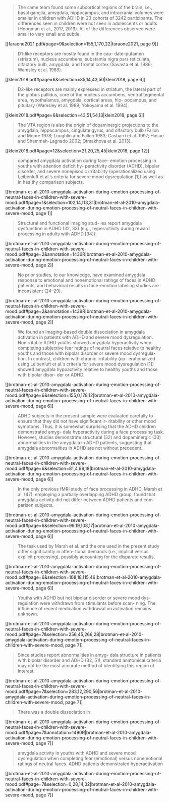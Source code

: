 > The same team found some subcortical regions of the brain, i.e., basal ganglia, amygdala, hippocampus, and intracranial volumes were smaller in children with ADHD in 23 cohorts of 3242 participants. The differences seen in children were not seen in adolescents or adults (Hoogman et al., 2017, 2019). All of the differences observed were small to very small and subtle.

[[faraone2021.pdf#page=9&selection=155,1,170,22|faraone2021, page 9]]


> D1-like receptors are mostly found in the cau- date–putamen (striatum), nucleus accumbens, substantia nigra pars reticulata, olfactory bulb, amygdala, and frontal cortex (Savasta et al. 1986; Wamsley et al. 1989).

[[klein2018.pdf#page=6&selection=35,14,43,50|klein2018, page 6]]

> D2-like receptors are mainly expressed in striatum, the lateral part of the globus pallidus, core of the nucleus accumbens, ventral tegmental area, hypothalamus, amygdala, cortical areas, hip- pocampus, and pituitary (Wamsley et al. 1989; Yokoyama et al. 1994).

[[klein2018.pdf#page=6&selection=43,51,54,13|klein2018, page 6]]

> The VTA region is also the origin of dopaminergic projections to the amygdala, hippocampus, cingulate gyrus, and olfactory bulb (Fallon and Moore 1978; Loughlin and Fallon 1983; Gasbarri et al. 1997; Hasue and Shammah-Lagnado 2002; Otmakhova et al. 2013).

[[klein2018.pdf#page=12&selection=21,20,25,45|klein2018, page 12]]




> compared amygdala activation during face- emotion processing in youths with attention deficit hy- peractivity disorder (ADHD), bipolar disorder, and severe nonepisodic irritability (operationalized using Leibenluft et al.’s criteria for severe mood dysregulation [1]) as well as in healthy comparison subjects.

[[brotman-et-al-2010-amygdala-activation-during-emotion-processing-of-neutral-faces-in-children-with-severe-mood.pdf#page=1&selection=102,14,113,31|brotman-et-al-2010-amygdala-activation-during-emotion-processing-of-neutral-faces-in-children-with-severe-mood, page 1]]

> Structural and functional imaging stud- ies report amygdala dysfunction in ADHD (32, 33) (e.g., hyperactivity during reward processing in adults with ADHD [34]).

[[brotman-et-al-2010-amygdala-activation-during-emotion-processing-of-neutral-faces-in-children-with-severe-mood.pdf#page=2&annotation=1436R|brotman-et-al-2010-amygdala-activation-during-emotion-processing-of-neutral-faces-in-children-with-severe-mood, page 2]]

> No prior studies, to our knowledge, have examined amygdala response to emotional and nonemotional ratings of faces in ADHD patients, and behavioral results in face-emotion labeling studies are inconsistent (24–29).

[[brotman-et-al-2010-amygdala-activation-during-emotion-processing-of-neutral-faces-in-children-with-severe-mood.pdf#page=2&annotation=1439R|brotman-et-al-2010-amygdala-activation-during-emotion-processing-of-neutral-faces-in-children-with-severe-mood, page 2]]

> We found an imaging-based double dissociation in amygdala activation in patients with ADHD and severe mood dysregulation. Nonirritable ADHD youths showed amygdala hyperactivity when completing subjective fear ratings of neutral faces relative to healthy youths and those with bipolar disorder or severe mood dysregula- tion. In contrast, children with chronic irritability (op- erationalized using Leibenluft et al.’s criteria for severe mood dysregulation [1]) showed amygdala hypoactivity relative to healthy youths and those with bipolar disor- der or ADHD.

[[brotman-et-al-2010-amygdala-activation-during-emotion-processing-of-neutral-faces-in-children-with-severe-mood.pdf#page=6&selection=155,0,178,12|brotman-et-al-2010-amygdala-activation-during-emotion-processing-of-neutral-faces-in-children-with-severe-mood, page 6]]

> ADHD subjects in the present sample were evaluated carefully to ensure that they did not have significant ir- ritability or other mood symptoms. Thus, it is somewhat surprising that the ADHD children demonstrated amyg- dala hyperactivity during a face processing task. However, studies demonstrate structural (32) and dopaminergic (33) abnormalities in the amygdala in ADHD patients, suggesting that amygdala abnormalities in ADHD are not without precedent.

[[brotman-et-al-2010-amygdala-activation-during-emotion-processing-of-neutral-faces-in-children-with-severe-mood.pdf#page=6&selection=81,4,99,18|brotman-et-al-2010-amygdala-activation-during-emotion-processing-of-neutral-faces-in-children-with-severe-mood, page 6]]

> In the only previous fMRI study of face processing in ADHD, Marsh et al. (47), employing a partially overlapping ADHD group, found that amygdala activity did not differ between ADHD patients and com- parison subjects.

[[brotman-et-al-2010-amygdala-activation-during-emotion-processing-of-neutral-faces-in-children-with-severe-mood.pdf#page=6&selection=99,19,108,17|brotman-et-al-2010-amygdala-activation-during-emotion-processing-of-neutral-faces-in-children-with-severe-mood, page 6]]

> The task used by Marsh et al. and the one used in the present study differ significantly in atten- tional demands (i.e., implicit versus explicit processing), possibly accounting for the disparate results.

[[brotman-et-al-2010-amygdala-activation-during-emotion-processing-of-neutral-faces-in-children-with-severe-mood.pdf#page=6&selection=108,18,115,46|brotman-et-al-2010-amygdala-activation-during-emotion-processing-of-neutral-faces-in-children-with-severe-mood, page 6]]

>  Youths with ADHD but not bipolar disorder or severe mood dys- regulation were withdrawn from stimulants before scan- ning. The influence of recent medication withdrawal on activation remains unknown. 

[[brotman-et-al-2010-amygdala-activation-during-emotion-processing-of-neutral-faces-in-children-with-severe-mood.pdf#page=7&selection=256,45,266,28|brotman-et-al-2010-amygdala-activation-during-emotion-processing-of-neutral-faces-in-children-with-severe-mood, page 7]]

> Since studies report abnormalities in amyg- dala structure in patients with bipolar disorder and ADHD (32, 51), standard anatomical criteria may not be the most accurate method of identifying this region of interest. 

[[brotman-et-al-2010-amygdala-activation-during-emotion-processing-of-neutral-faces-in-children-with-severe-mood.pdf#page=7&selection=283,12,290,56|brotman-et-al-2010-amygdala-activation-during-emotion-processing-of-neutral-faces-in-children-with-severe-mood, page 7]]

> There was a double dissociation in

[[brotman-et-al-2010-amygdala-activation-during-emotion-processing-of-neutral-faces-in-children-with-severe-mood.pdf#page=7&annotation=1490R|brotman-et-al-2010-amygdala-activation-during-emotion-processing-of-neutral-faces-in-children-with-severe-mood, page 7]]

>  amygdala activity in youths with ADHD and severe mood dysregulation when completing fear (emotional) versus nonemotional ratings of neutral faces. ADHD patients demonstrated hyperactivation

[[brotman-et-al-2010-amygdala-activation-during-emotion-processing-of-neutral-faces-in-children-with-severe-mood.pdf#page=7&selection=0,28,14,32|brotman-et-al-2010-amygdala-activation-during-emotion-processing-of-neutral-faces-in-children-with-severe-mood, page 7]]

